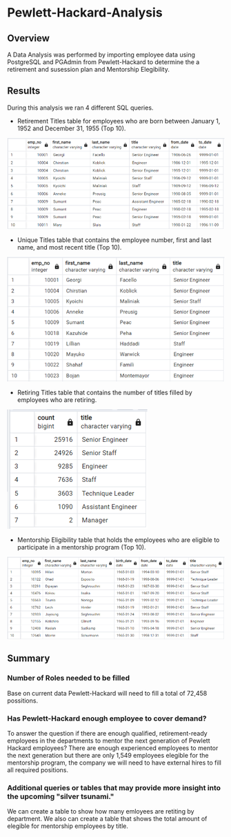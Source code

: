 # Pewlett-Hackard-Analysis

## Overview
A Data Analysis was performed by importing employee data using PostgreSQL and PGAdmin from Pewlett-Hackard to determine the a retirement and susession plan and Mentorship Elegibility.

## Results
During this analysis we ran 4 different SQL queries.
* Retirement Titles table for employees who are born between January 1, 1952 and December 31, 1955 (Top 10).

![Retirement Titles](https://github.com/ggalguera/Pewlett-Hackard-Analysis/blob/main/retirement_title_table.png)

* Unique Titles table that contains the employee number, first and last name, and most recent title (Top 10).

![Unique Titles](https://github.com/ggalguera/Pewlett-Hackard-Analysis/blob/main/unique_title_table.png)

* Retiring Titles table that contains the number of titles filled by employees who are retiring.

![Retiring Titles table](https://github.com/ggalguera/Pewlett-Hackard-Analysis/blob/main/unique_retirement_titles.png)

* Mentorship Eligibility table that holds the employees who are eligible to participate in a mentorship program (Top 10).

![Mentorship Eligibility](https://github.com/ggalguera/Pewlett-Hackard-Analysis/blob/main/mentorship_elegibility.png)

## Summary

### Number of Roles needed to be filled
Base on current data Pewlett-Hackard will need to fill a total of 72,458 possitions.

### Has Pewlett-Hackard enough employee to cover demand?
To answer the question if there are enough qualified, retirement-ready employees in the departments to mentor the next generation of Pewlett Hackard employees?
There are enough experienced employees to mentor the next generation but there are only 1,549 employees elegible for the mentorship program, the company we will need to have external hires to fill all required positions.

### Additional queries or tables that may provide more insight into the upcoming "silver tsunami."
We can create a table to show how many emloyees are retiting by department.
We also can create a table that shows the total amount of elegible for mentorship employees by title.

